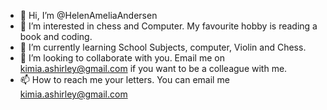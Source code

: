 - 👋 Hi, I’m @HelenAmeliaAndersen
- 👀 I’m interested in chess and Computer. My favourite hobby is reading a book and coding.
- 🌱 I’m currently learning School Subjects, computer, Violin and Chess.
- 💞️ I’m looking to collaborate with you. Email me on kimia.ashirley@gmail.com if you want to be a colleague with me.
- 📫 How to reach me your letters. You can email me kimia.ashirley@gmail.com
<!---
HelenAmeliaAndersen/HelenAmeliaAndersen is a ✨ special ✨ repository because its `README.md` (this file) appears on your GitHub profile.
You can click the Preview link to take a look at your changes.
--->
